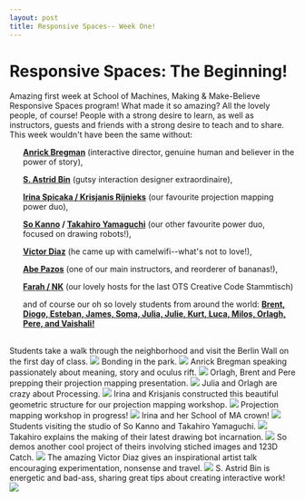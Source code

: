 ```yaml
---
layout: post
title: Responsive Spaces-- Week One!
---
```


# Responsive Spaces: The Beginning!

Amazing first week at School of Machines, Making & Make-Believe Responsive Spaces program! What made it so amazing? All the lovely people, of course! People with a strong desire to learn, as well as instructors, guests and friends with a strong desire to teach and to share. This week wouldn't have been the same without: 

<div>
<ul><b><a href="http://www.anrick.com/" target="_blank">Anrick Bregman</a></b> (interactive director, genuine human and believer in the power of story),</ul> 
<ul><b><a href="http://www.astridbin.com/" target="_blank">S. Astrid Bin</a></b> (gutsy interaction designer extraordinaire), </ul>
<ul><b><a href="http://www.codebark.com/" target="_blank">Irina Spicaka / Krisjanis Rijnieks</a></b> (our favourite projection mapping power duo), </ul>
<ul><b><a href="http://www.kanno.so" target="_blank">So Kanno</a> / <a href="http://yang02.org" target="_blank">Takahiro Yamaguchi</a></b> (our other favourite power duo, focused on drawing robots!), </ul>
<ul><b><a href="http://victordiazbarrales.com/" target="_blank">Victor Diaz</a></b> (he came up with camelwifi--what's not to love!), </ul>
<ul><b><a href="http://www.hamoid.com/" target="_blank">Abe Pazos</a></b> (one of our main instructors, and reorderer of bananas!), </ul>
<ul><b><a href="http://nkprojekt.de" target="_blank">Farah / NK</a></b> (our lovely hosts for the last OTS Creative Code Stammtisch)</ul>
<ul>and of course our oh so lovely students from around the world: <b><a href="http://schoolofma.org/programs/july-2014-responsive-spaces/" target="_blank">Brent, Diogo, Esteban, James, Soma, Julia, Julie, Kurt, Luca, Milos, Orlagh, Pere, and Vaishali!</a></b></ul>
</div>
<br>

<div>
<caption>Students take a walk through the neighborhood and visit the Berlin Wall on the first day of class.</caption>
<img src="{{ site.baseurl }}i/RS_Week1_11_s.jpg" class="pic">
<caption>Bonding in the park.</caption>
<img src="{{ site.baseurl }}i/RS_Week1_12_s.jpg" class="pic">
<caption>Anrick Bregman speaking passionately about meaning, story and oculus rift.</caption>
<img src="{{ site.baseurl }}i/RS_Week1_08_s.jpg" class="pic">
<caption>Orlagh, Brent and Pere prepping their projection mapping presentation.</caption>
<img src="{{ site.baseurl }}i/RS_Week1_04_s.png" class="pic">
<caption>Julia and Orlagh are crazy about Processing.</caption>
<img src="{{ site.baseurl }}i/RS_Week1_01_s.png" class="pic">
<caption>Irina and Krisjanis constructed this beautiful geometric structure for our projection mapping workshop.</caption>
<img src="{{ site.baseurl }}i/projection.jpg" class="pic">
<caption>Projection mapping workshop in progress!</caption>
<img src="{{ site.baseurl }}i/projection02.JPG" class="pic">
<caption>Irina and her School of MA crown!</caption>
<img src="{{ site.baseurl }}i/RS_Week1_03_s.png" class="pic">
<caption>Students visiting the studio of So Kanno and Takahiro Yamaguchi.</caption>
<img src="{{ site.baseurl }}i/RS_Week1_06_s.jpg" class="pic">
<caption>Takahiro explains the making of their latest drawing bot incarnation.</caption>
<img src="{{ site.baseurl }}i/RS_Week1_07_s.jpg" class="pic">
<caption>So demos another cool project of theirs involving stiched images and 123D Catch.</caption>
<img src="{{ site.baseurl }}i/RS_Week1_14_s.jpg" class="pic">
<caption>The amazing Victor Diaz gives an inspirational artist talk encouraging experimentation, nonsense and travel.</caption>
<img src="{{ site.baseurl }}i/RS_Week1_02_s.png" class="pic">
<caption>S. Astrid Bin is energetic and bad-ass, sharing great tips about creating interactive work!</caption>
<img src="{{ site.baseurl }}i/RS_Week1_16_s.jpg" class="pic">
</div>

